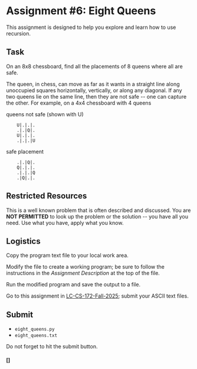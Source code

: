 # Assignment #6: Eight Queens

This assignment is designed to help you explore and learn how to use
recursion.

## Task

On an 8x8 chessboard, find all the placements of 8 queens where all are
safe.

The queen, in chess, can move as far as it wants in a straight line
along unoccupied squares horizontally, vertically, or along any
diagonal.  If any two queens lie on the same line, then they are not
safe -- one can capture the other.  For example, on a 4x4 chessboard
with 4 queens

queens not safe (shown with U)

		U|.|.|.
		.|.|Q|.
		U|.|.|.
		.|.|.|U

safe placement

		.|.|Q|.
		Q|.|.|.
		.|.|.|Q
		.|Q|.|.

## Restricted Resources

This is a well known problem that is often described and discussed.  You
are **NOT PERMITTED** to look up the problem or the solution -- you have
all you need.  Use what you have, apply what you know.

## Logistics

Copy the program text file to your local work area.

Modify the file to create a working program; be sure to follow the
instructions in the *Assignment Description* at the top of the file.

Run the modified program and save the output to a file.

Go to this assignment in [LC-CS-172-Fall-2025](https://classroom.google.com);
submit your ASCII text files.

## Submit

* `eight_queens.py`
* `eight_queens.txt`

Do not forget to hit the submit button.

#### []
